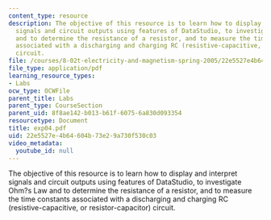 ```yaml
---
content_type: resource
description: The objective of this resource is to learn how to display and interpret
  signals and circuit outputs using features of DataStudio, to investigate Ohm?s Law
  and to determine the resistance of a resistor, and to measure the time constants
  associated with a discharging and charging RC (resistive-capacitive, or resistor-capacitor)
  circuit.
file: /courses/8-02t-electricity-and-magnetism-spring-2005/22e5527e4b64604b73e29a730f530c03_exp04.pdf
file_type: application/pdf
learning_resource_types:
- Labs
ocw_type: OCWFile
parent_title: Labs
parent_type: CourseSection
parent_uid: 8f8ae142-b013-b61f-6075-6a830d093354
resourcetype: Document
title: exp04.pdf
uid: 22e5527e-4b64-604b-73e2-9a730f530c03
video_metadata:
  youtube_id: null
---
```

The objective of this resource is to learn how to display and interpret signals and circuit outputs using features of DataStudio, to investigate Ohm?s Law and to determine the resistance of a resistor, and to measure the time constants associated with a discharging and charging RC (resistive-capacitive, or resistor-capacitor) circuit.

